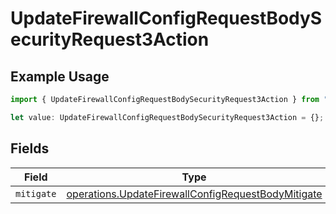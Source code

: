 # UpdateFirewallConfigRequestBodySecurityRequest3Action

## Example Usage

```typescript
import { UpdateFirewallConfigRequestBodySecurityRequest3Action } from "@vercel/sdk/models/operations/updatefirewallconfig.js";

let value: UpdateFirewallConfigRequestBodySecurityRequest3Action = {};
```

## Fields

| Field                                                                                                                    | Type                                                                                                                     | Required                                                                                                                 | Description                                                                                                              |
| ------------------------------------------------------------------------------------------------------------------------ | ------------------------------------------------------------------------------------------------------------------------ | ------------------------------------------------------------------------------------------------------------------------ | ------------------------------------------------------------------------------------------------------------------------ |
| `mitigate`                                                                                                               | [operations.UpdateFirewallConfigRequestBodyMitigate](../../models/operations/updatefirewallconfigrequestbodymitigate.md) | :heavy_minus_sign:                                                                                                       | N/A                                                                                                                      |